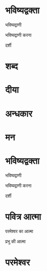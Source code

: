 #  भविष्यद्वक्ता

 भविष्यद्वाणी

 भविष्यद्वाणी करना

 दर्शी
#  शब्द
#  दीया
#  अन्धकार
#  मन
#  भविष्यद्वक्ता

 भविष्यद्वाणी

 भविष्यद्वाणी करना

 दर्शी
#  पवित्र आत्मा

 परमेश्वर का आत्मा

 प्रभु की आत्मा
#  परमेश्वर